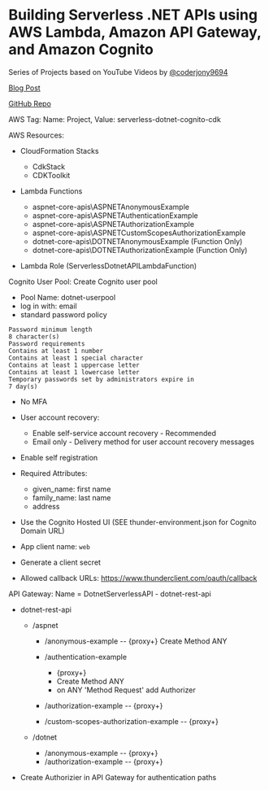 # Building Serverless .NET APIs using AWS Lambda, Amazon API Gateway, and Amazon Cognito

Series of Projects based on YouTube Videos by [@coderjony9694](https://www.youtube.com/@coderjony9694/videos)

[Blog Post](https://resonant-cement-f3c.notion.site/Building-Serverless-NET-APIs-using-AWS-Lambda-Amazon-API-Gateway-and-Amazon-Cognito-08c86abd62824dd1a6928582349e7bf5)

[GitHub Repo](https://github.com/ankushjain358/serverless-dotnet-apis-with-amazon-cognito/tree/main)

AWS Tag: Name: Project, Value: serverless-dotnet-cognito-cdk

AWS Resources:

- CloudFormation Stacks

  - CdkStack
  - CDKToolkit

- Lambda Functions

  - aspnet-core-apis\ASPNETAnonymousExample
  - aspnet-core-apis\ASPNETAuthenticationExample
  - aspnet-core-apis\ASPNETAuthorizationExample
  - aspnet-core-apis\ASPNETCustomScopesAuthorizationExample
  - dotnet-core-apis\DOTNETAnonymousExample (Function Only)
  - dotnet-core-apis\DOTNETAuthorizationExample (Function Only)

- Lambda Role (ServerlessDotnetAPILambdaFunction)

Cognito User Pool: Create Cognito user pool

- Pool Name: dotnet-userpool
- log in with: email
- standard password policy

```text
Password minimum length
8 character(s)
Password requirements
Contains at least 1 number
Contains at least 1 special character
Contains at least 1 uppercase letter
Contains at least 1 lowercase letter
Temporary passwords set by administrators expire in
7 day(s)
```

- No MFA
- User account recovery:

  - Enable self-service account recovery - Recommended
  - Email only - Delivery method for user account recovery messages

- Enable self registration
- Required Attributes:

  - given_name: first name
  - family_name: last name
  - address

- Use the Cognito Hosted UI (SEE thunder-environment.json for Cognito Domain URL)
- App client name: `web`
- Generate a client secret
- Allowed callback URLs: https://www.thunderclient.com/oauth/callback

API Gateway: Name = DotnetServerlessAPI - dotnet-rest-api

- dotnet-rest-api

  - /aspnet

    - /anonymous-example -- {proxy+} Create Method ANY
    - /authentication-example

      - {proxy+}
      - Create Method ANY
      - on ANY 'Method Request' add Authorizer

    - /authorization-example -- {proxy+}
    - /custom-scopes-authorization-example -- {proxy+}

  - /dotnet

    - /anonymous-example -- {proxy+}
    - /authorization-example -- {proxy+}

- Create Authorizier in API Gateway for authentication paths
